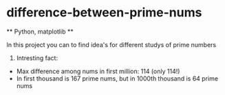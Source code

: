 # difference-between-prime-nums
** Python, matplotlib **

In this project you can to find idea's for different studys of prime numbers
1. Intresting fact:
* Max difference among nums in first million: 114 (only 114!)
* In first thousand is 167 prime nums, but in 1000th thousand is 64 prime nums
